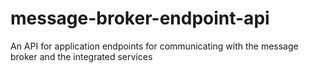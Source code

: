 # message-broker-endpoint-api
An API for application endpoints for communicating with the message broker and the integrated services
